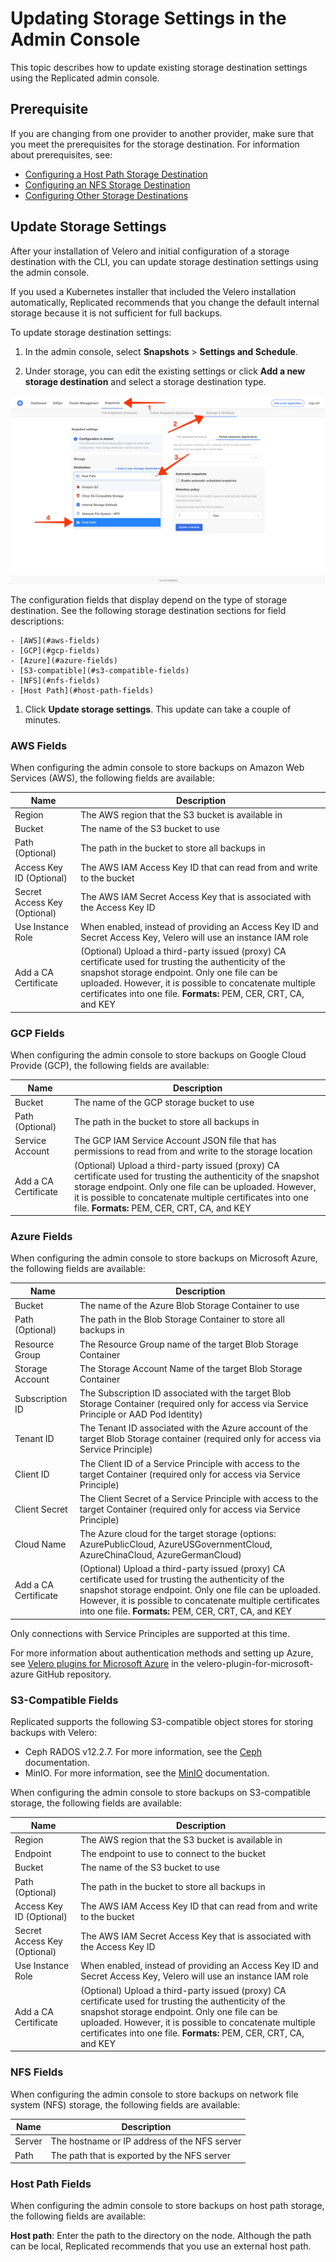 # Updating Storage Settings in the Admin Console

This topic describes how to update existing storage destination settings using the Replicated admin console.

## Prerequisite
If you are changing from one provider to another provider, make sure that you meet the prerequisites for the storage destination. For information about prerequisites, see:

- [Configuring a Host Path Storage Destination](snapshots-configuring-hostpath)
- [Configuring an NFS Storage Destination](snapshots-configuring-nfs)
- [Configuring Other Storage Destinations](snapshots-storage-destinations)

## Update Storage Settings

After your installation of Velero and initial configuration of a storage destination with the CLI, you can update storage destination settings using the admin console.

If you used a Kubernetes installer that included the Velero installation automatically, Replicated recommends that you change the default internal storage because it is not sufficient for full backups.

To update storage destination settings:

1. In the admin console, select **Snapshots** > **Settings and Schedule**.

1. Under storage, you can edit the existing settings or click **Add a new storage destination** and select a storage destination type.

  ![Snapshot Destination Dropdown Host Path](/images/snapshot-destination-dropdown-hostpath.png)

  The configuration fields that display depend on the type of storage destination. See the following storage destination sections for field descriptions:

    - [AWS](#aws-fields)
    - [GCP](#gcp-fields)
    - [Azure](#azure-fields)
    - [S3-compatible](#s3-compatible-fields)
    - [NFS](#nfs-fields)
    - [Host Path](#host-path-fields)

1. Click **Update storage settings**. This update can take a couple of minutes.

### AWS Fields

When configuring the admin console to store backups on Amazon Web Services (AWS), the following fields are available:

| Name                         | Description                                                                                                     |
|------------------------------|-----------------------------------------------------------------------------------------------------------------|
| Region                       | The AWS region that the S3 bucket is available in                                                               |
| Bucket                       | The name of the S3 bucket to use                                                                                |
| Path (Optional)              | The path in the bucket to store all backups in                                                                |
| Access Key ID (Optional)     | The AWS IAM Access Key ID that can read from and write to the bucket                                            |
| Secret Access Key (Optional) | The AWS IAM Secret Access Key that is associated with the Access Key ID                                         |
| Use Instance Role            | When enabled, instead of providing an Access Key ID and Secret Access Key, Velero will use an instance IAM role |
| Add a CA Certificate         | (Optional) Upload a third-party issued (proxy) CA certificate used for trusting the authenticity of the snapshot storage endpoint. Only one file can be uploaded. However, it is possible to concatenate multiple certificates into one file. **Formats:** PEM, CER, CRT, CA, and KEY          |

### GCP Fields

When configuring the admin console to store backups on Google Cloud Provide (GCP), the following fields are available:

| Name            | Description                                                                                               |
|-----------------|-----------------------------------------------------------------------------------------------------------|
| Bucket          | The name of the GCP storage bucket to use                                                                 |
| Path (Optional) | The path in the bucket to store all backups in                                                          |
| Service Account | The GCP IAM Service Account JSON file that has permissions to read from and write to the storage location |
| Add a CA Certificate         | (Optional) Upload a third-party issued (proxy) CA certificate used for trusting the authenticity of the snapshot storage endpoint. Only one file can be uploaded. However, it is possible to concatenate multiple certificates into one file. **Formats:** PEM, CER, CRT, CA, and KEY          |

### Azure Fields

When configuring the admin console to store backups on Microsoft Azure, the following fields are available:

| Name                       | Description                                                                                                                                |
|----------------------------|--------------------------------------------------------------------------------------------------------------------------------------------|
| Bucket                     | The name of the Azure Blob Storage Container to use                                                                                        |
| Path (Optional)            | The path in the Blob Storage Container to store all backups in                                                                           |
| Resource Group             | The Resource Group name of the target Blob Storage Container                                                                               |
| Storage Account            | The Storage Account Name of the target Blob Storage Container                                                                              |
| Subscription ID            | The Subscription ID associated with the target Blob Storage Container (required only for access via Service Principle or AAD Pod Identity) |
| Tenant ID                  | The Tenant ID associated with the Azure account of the target Blob Storage container (required only for access via Service Principle)      |
| Client ID                  | The Client ID of a Service Principle with access to the target Container (required only for access via Service Principle)                  |
| Client Secret              | The Client Secret of a Service Principle with access to the target Container (required only for access via Service Principle)              |
| Cloud Name                 | The Azure cloud for the target storage (options: AzurePublicCloud, AzureUSGovernmentCloud, AzureChinaCloud, AzureGermanCloud)              |
| Add a CA Certificate         | (Optional) Upload a third-party issued (proxy) CA certificate used for trusting the authenticity of the snapshot storage endpoint. Only one file can be uploaded. However, it is possible to concatenate multiple certificates into one file. **Formats:** PEM, CER, CRT, CA, and KEY          |

Only connections with Service Principles are supported at this time.

For more information about authentication methods and setting up Azure, see [Velero plugins for Microsoft Azure](https://github.com/vmware-tanzu/velero-plugin-for-microsoft-azure) in the velero-plugin-for-microsoft-azure GitHub repository.

### S3-Compatible Fields

Replicated supports the following S3-compatible object stores for storing backups with Velero:

* Ceph RADOS v12.2.7. For more information, see the [Ceph](https://docs.ceph.com/en/quincy/) documentation.
* MinIO. For more information, see the [MinIO](https://docs.min.io/docs/minio-quickstart-guide.html) documentation.

When configuring the admin console to store backups on S3-compatible storage, the following fields are available:

| Name                         | Description                                                                                                     |
|------------------------------|-----------------------------------------------------------------------------------------------------------------|
| Region                       | The AWS region that the S3 bucket is available in                                                               |
| Endpoint                     | The endpoint to use to connect to the bucket                                                                    |
| Bucket                       | The name of the S3 bucket to use                                                                                |
| Path (Optional)              | The path in the bucket to store all backups in                                                                |
| Access Key ID (Optional)     | The AWS IAM Access Key ID that can read from and write to the bucket                                            |
| Secret Access Key (Optional) | The AWS IAM Secret Access Key that is associated with the Access Key ID                                         |
| Use Instance Role            | When enabled, instead of providing an Access Key ID and Secret Access Key, Velero will use an instance IAM role |
| Add a CA Certificate         | (Optional) Upload a third-party issued (proxy) CA certificate used for trusting the authenticity of the snapshot storage endpoint. Only one file can be uploaded. However, it is possible to concatenate multiple certificates into one file. **Formats:** PEM, CER, CRT, CA, and KEY          |

### NFS Fields

When configuring the admin console to store backups on network file system (NFS) storage, the following fields are available:

| Name   | Description                                  |
|--------|----------------------------------------------|
| Server | The hostname or IP address of the NFS server |
| Path   | The path that is exported by the NFS server  |

### Host Path Fields

When configuring the admin console to store backups on host path storage, the following fields are available:

**Host path**: Enter the path to the directory on the node. Although the path can be local, Replicated recommends that you use an external host path.
